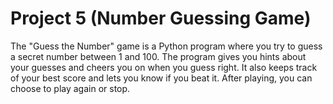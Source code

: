 # Project 5 (Number Guessing Game)

The "Guess the Number" game is a Python program where you try to guess a secret number between 1 and 100. The program gives you hints about your guesses and cheers you on when you guess right. It also keeps track of your best score and lets you know if you beat it. After playing, you can choose to play again or stop.
